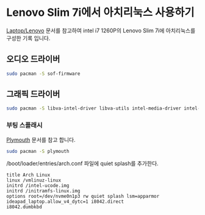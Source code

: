 # Lenovo Slim 7i에서 아치리눅스 사용하기

[Laptop/Lenovo](https://wiki.archlinux.org/title/Laptop/Lenovo) 문서를 참고하여 intel i7 1260P의 Lenovo Slim 7i에 아치리눅스를 구성한 기록 입니다.

## 오디오 드라이버
```bash
sudo pacman -S sof-firmware 
```
## 그래픽 드라이버
```bash
sudo pacman -S libva-intel-driver libva-utils intel-media-driver intel-gpu-tools
```

### 부팅 스플래시
[Plymouth](https://wiki.archlinux.org/title/Plymouth) 문서를 참고 합니다.
```bash
sudo pacman -S plymouth

```
/boot/loader/entries/arch.conf 파일에 quiet splash를 추가한다.
```
title Arch Linux
linux /vmlinuz-linux
initrd /intel-ucode.img
initrd /initramfs-linux.img
options root=/dev/nvme0n1p3 rw quiet splash lsm=apparmor ideapad_laptop.allow_v4_dytc=1 i8042.direct
i8042.dumbkbd 
```